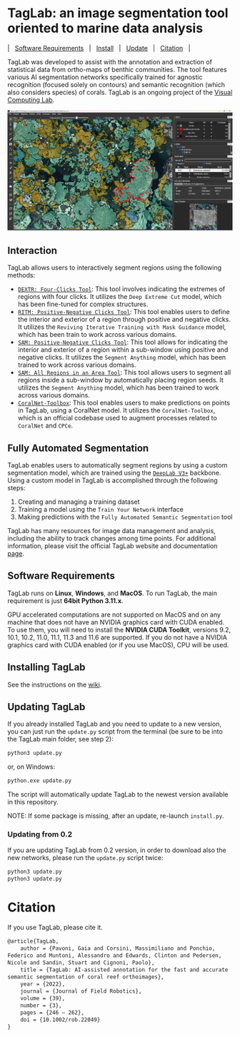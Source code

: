 # TagLab: an image segmentation tool oriented to marine data analysis

| &nbsp; [Software Requirements](#software-requirements) &nbsp; | &nbsp; [Install](#installing-taglab) &nbsp; | &nbsp; [Update](#updating-taglab) &nbsp; | &nbsp; [Citation](#citation) &nbsp; |

TagLab was developed to assist with the annotation and extraction of statistical data from ortho-maps of benthic communities. The tool features various AI segmentation networks specifically trained for agnostic recognition (focused solely on contours) and semantic recognition (which also considers species) of corals. TagLab is an ongoing project of the [Visual Computing Lab](http://vcg.isti.cnr.it/).  

![ScreenShot](screenshot.jpg)


## Interaction

TagLab allows users to interactively segment regions using the following methods:

- [`DEXTR: Four-Clicks Tool`](https://github.com/scaelles/DEXTR-PyTorch): This tool involves indicating the extremes of regions with four clicks. It utilizes the `Deep Extreme Cut` model, which has been fine-tuned for complex structures.
- [`RITM: Positive-Negative Clicks Tool`](https://github.com/saic-vul/ritm_interactive_segmentation): This tool enables users to define the interior and exterior of a region through positive and negative clicks. It utilizes the `Reviving Iterative Training with Mask Guidance` model, which has been train to work across various domains.
- [`SAM: Positive-Negative Clicks Tool`](https://github.com/facebookresearch/segment-anything): This tool allows for indicating the interior and exterior of a region within a sub-window using positive and negative clicks. It utilizes the `Segment Anything` model, which has been trained to work across various domains.
- [`SAM: All Regions in an Area Tool`](https://github.com/facebookresearch/segment-anything): This tool allows users to segment all regions inside a sub-window by automatically placing region seeds. It utilizes the `Segment Anything` model, which has been trained to work across various domains.
- [`CoralNet-Toolbox`](https://github.com/Jordan-Pierce/CoralNet-Toolbox): This tool enables users to make predictions on points in TagLab, using a CoralNet model. It utilizes the `CoralNet-Toolbox`, which is an official codebase used to augment processes related to `CoralNet` and `CPCe`.

## Fully Automated Segmentation

TagLab enables users to automatically segment regions by using a custom segmentation model, which are trained using the 
[`DeepLab V3+`](https://github.com/jfzhang95/pytorch-deeplab-xception) backbone. Using a custom model in TagLab is 
accomplished through the following steps:

1. Creating and managing a training dataset
2. Training a model using the `Train Your Network` interface
3. Making predictions with the `Fully Automated Semantic Segmentation` tool

TagLab has many resources for image data management and analysis, including the ability to track changes among time 
points. For additional information, please visit the official TagLab website and documentation 
[page](https://taglab.isti.cnr.it/).

## Software Requirements

TagLab runs on __Linux__, __Windows__, and __MacOS__. To run TagLab, the main requirement is just __64bit Python 3.11.x__.

GPU accelerated computations are not supported on MacOS and on any machine that does not have an NVIDIA graphics card 
with CUDA enabled. To use them, you will need to install the __NVIDIA CUDA Toolkit__, versions 9.2, 10.1, 10.2, 11.0, 
11.1, 11.3 and 11.6 are supported. If you do not have a NVIDIA graphics card with CUDA enabled (or if you use MacOS), 
CPU will be used.

## Installing TagLab

See the instructions on the [wiki](https://github.com/cnr-isti-vclab/TagLab/wiki/Install-TagLab).

## Updating TagLab

If you already installed TagLab and you need to update to a new version, you can just run the `update.py` script from 
the terminal (be sure to be into the TagLab main folder, see step 2):

```bash
python3 update.py
```
or, on Windows:

```bash
python.exe update.py
```

The script will automatically update TagLab to the newest version available in this repository.

NOTE: If some package is missing, after an update, re-launch `install.py`.

### Updating from 0.2

If you are updating TagLab from 0.2 version, in order to download also the new networks, please run the `update.py` 
script twice:

```bash
python3 update.py
python3 update.py
```


# Citation

If you use TagLab, please cite it.

```
@article{TagLab,
	author = {Pavoni, Gaia and Corsini, Massimiliano and Ponchio, Federico and Muntoni, Alessandro and Edwards, Clinton and Pedersen, Nicole and Sandin, Stuart and Cignoni, Paolo},
	title = {TagLab: AI-assisted annotation for the fast and accurate semantic segmentation of coral reef orthoimages},
	year = {2022},
	journal = {Journal of Field Robotics},
	volume = {39},
	number = {3},
	pages = {246 – 262},
	doi = {10.1002/rob.22049}
}
```
